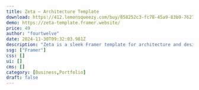```yaml
---
title: Zeta — Architecture Template
download: https://412.lemonsqueezy.com/buy/858252c3-fc78-45a9-83b9-7627896d4ea2
demo: https://zeta-template.framer.website/
price: 49
author: "fourtwelve"
date: 2024-11-30T09:32:03.981Z
description: "Zeta is a sleek Framer template for architecture and design firms. Showcase your projects and expertise with its modern design and intuitive features. Perfect for elevating your online presence and attracting new clients effortlessly."
ssg: ["Framer"]
css: []
ui: []
cms: []
category: [Business,Portfolio]
draft: false
---
```

